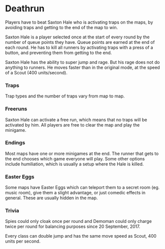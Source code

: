 # Deathrun

Players have to beat Saxton Hale who is activating traps on the maps, by avoiding traps and getting to the end of the map to win.

Saxton Hale is a player selected once at the start of every round by the number of queue points they have. Queue points are earned at the end of each round. He has to kill all runners by activating traps with a press of a button, and preventing them from getting to the end.

Saxton Hale has the ability to super jump and rage. But his rage does not do anything to runners. He moves faster than in the original mode, at the speed of a Scout \(400 units/second\).

### Traps

Trap types and the number of traps vary from map to map.

### Freeruns

Saxton Hale can activate a free run, which means that no traps will be activated by him. All players are free to clear the map and play the minigame.

### Endings

Most maps have one or more minigames at the end. The runner that gets to the end chooses which game everyone will play. Some other options include humiliation, which is usually a setup where the Hale is killed.

### Easter Eggs

Some maps have Easter Eggs which can teleport them to a secret room \(eg. music room\), give them a slight advantage, or just comedic effects in general. These are usually hidden in the map.

### Trivia

Spies could only cloak once per round and Demoman could only charge twice per round for balancing purposes since 20 September, 2017.

Every class can double jump and has the same move speed as Scout, 400 units per second.

